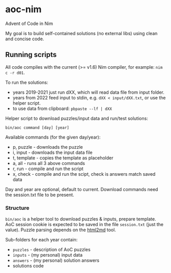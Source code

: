 # aoc-nim

Advent of Code in Nim

My goal is to build self-contained solutions (no external libs) using clean and concise code.

## Running scripts

All code compiles with the current (>= v1.6) Nim compiler, for example: `nim c -r d01`.

To run the solutions:
- years 2019-2021 just run dXX, which will read data file from input folder.
- years from 2022 feed input to stdin, e.g. `dXX < input/dXX.txt`, or use the helper script.
- to use data from clipboard: `pbpaste --lf | dXX`

Helper script to download puzzles/input data and run/test solutions:
```
bin/aoc command [day] [year]
```
Available commands (for the given day/year):
- p, puzzle - downloads the puzzle
- i, input - downloads the input data file
- t, template - copies the template as placeholder
- a, all - runs all 3 above commands
- r, run - compile and run the script
- x, check - compile and run the scipt, check is answers match saved data

Day and year are optional, default to current.
Download commands need the session.txt file to be present.

### Structure

`bin/aoc` is a helper tool to download puzzles & inputs, prepare template.
AoC session cookie is expected to be saved in the file `session.txt` (just the value).
Puzzle parsing depends on the [html2md](https://github.com/suntong/html2md) tool.

Sub-folders for each year contain:
- `puzzles` - description of AoC puzzles
- `inputs` - (my personal) input data
- `answers` - (my personal) solution answers
- solutions code
